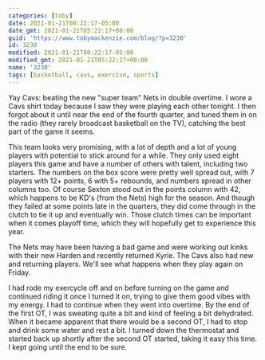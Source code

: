 ```yaml
---
categories: [toby]
date: 2021-01-21T00:22:17-05:00
date_gmt: 2021-01-21T05:22:17+00:00
guid: 'https://www.tobymackenzie.com/blog/?p=3230'
id: 3230
modified: 2021-01-21T00:22:17-05:00
modified_gmt: 2021-01-21T05:22:17+00:00
name: '3230'
tags: [basketball, cavs, exercise, sports]
---
```


Yay Cavs: beating the new "super team" Nets in double overtime.<!--more-->  I wore a Cavs shirt today because I saw they were playing each other tonight.  I then forgot about it until near the end of the fourth quarter, and tuned them in on the radio (they rarely broadcast basketball on the TV), catching the best part of the game it seems.

This team looks very promising, with a lot of depth and a lot of young players with potential to stick around for a while.  They only used eight players this game and have a number of others with talent, including two starters.  The numbers on the box score were pretty well spread out, with 7 players with 12+ points, 6 with 5+ rebounds, and numbers spread in other columns too.  Of course Sexton stood out in the points column with 42, which happens to be KD's (from the Nets) high for the season.  And though they failed at some points late in the quarters, they did come through in the clutch to tie it up and eventually win.  Those clutch times can be important when it comes playoff time, which they will hopefully get to experience this year.

The Nets may have been having a bad game and were working out kinks with their new Harden and recently returned Kyrie.  The Cavs also had new and returning players.  We'll see what happens when they play again on Friday.

I had rode my exercycle off and on before turning on the game and continued riding it once I turned it on, trying to give them good vibes with my energy.  I had to continue when they went into overtime.  By the end of the first OT, I was sweating quite a bit and kind of feeling a bit dehydrated.  When it became apparent that there would be a second OT, I had to stop and drink some water and rest a bit.  I turned down the thermostat and started back up shortly after the second OT started, taking it easy this time.  I kept going until the end to be sure.
